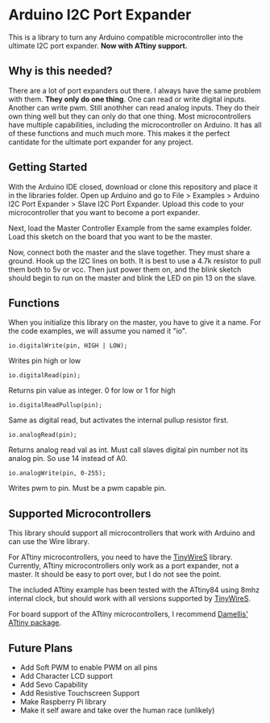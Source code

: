 # Arduino I2C Port Expander #

This is a library to turn any Arduino compatible microcontroller into the ultimate I2C port expander. **Now with ATtiny support.**

## Why is this needed? ##

There are a lot of port expanders out there. I always have the same problem with them. **They only do one thing**. One can read or write digital inputs. Another can write pwm. Still anothher can read analog inputs. They do their own thing well but they can only do that one thing. Most microcontrollers have multiple capabilities, including the microcontroller on Arduino. It has all of these functions and much much more. This makes it the perfect cantidate for the ultimate port expander for any project.


## Getting Started ##

With the Arduino IDE closed, download or clone this repository and place it in the libraries folder. Open up Arduino and go to File > Examples > Arduino I2C Port Expander > Slave I2C Port Expander. Upload this code to your microcontroller that you want to become a port expander. 

Next, load the Master Controller Example from the same examples folder. Load this sketch on the board that you want to be the master. 

Now, connect both the master and the slave together. They must share a ground. Hook up the I2C lines on both. It is best to use a 4.7k resistor to pull them both to 5v or vcc. Then just power them on, and the blink sketch should begin to run on the master and blink the LED on pin 13 on the slave. 

## Functions ##

When you initialize this library on the master, you have to give it a name. For the code examples, we will assume you named it "io".

    io.digitalWrite(pin, HIGH | LOW);
Writes pin high or low

    io.digitalRead(pin);
Returns pin value as integer. 0 for low or 1 for high

    io.digitalReadPullup(pin);
Same as digital read, but activates the  internal pullup resistor first. 

    io.analogRead(pin);
Returns analog read val as int. Must call slaves digital pin number not its analog pin. So use 14 instead of A0.

    io.analogWrite(pin, 0-255);
Writes pwm to pin. Must be a pwm capable pin. 

## Supported Microcontrollers ##

This library should support all microcontrollers that work with Arduino and can use the Wire library. 

For ATtiny microcontrollers, you need to have the [TinyWireS](https://github.com/rambo/TinyWire "TinyWireS") library. Currently, ATtiny microcontrollers only work as a port expander, not a master. It should be easy to port over, but I do not see the point.

The included ATtiny example has been tested with the ATtiny84 using 8mhz internal clock, but should work with all versions supported by [TinyWireS](https://github.com/rambo/TinyWire "TinyWireS").

For board support of the ATtiny microcontrollers, I recommend [Damellis' ATtiny package](https://github.com/damellis/attiny/ "Damellis' ATtiny package").

## Future Plans ##
- Add Soft PWM to enable PWM on all pins
- Add Character LCD support
- Add Sevo Capability
- Add Resistive Touchscreen Support
- Make Raspberry Pi library
- Make it self aware and take over the human race (unlikely)
